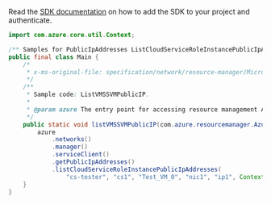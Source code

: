 Read the [SDK documentation](https://github.com/Azure/azure-sdk-for-java/blob/azure-resourcemanager_2.11.0/sdk/resourcemanager/azure-resourcemanager/README.md) on how to add the SDK to your project and authenticate.

```java
import com.azure.core.util.Context;

/** Samples for PublicIpAddresses ListCloudServiceRoleInstancePublicIpAddresses. */
public final class Main {
    /*
     * x-ms-original-file: specification/network/resource-manager/Microsoft.Network/stable/2021-05-01/examples/CloudServiceRoleInstancePublicIpList.json
     */
    /**
     * Sample code: ListVMSSVMPublicIP.
     *
     * @param azure The entry point for accessing resource management APIs in Azure.
     */
    public static void listVMSSVMPublicIP(com.azure.resourcemanager.AzureResourceManager azure) {
        azure
            .networks()
            .manager()
            .serviceClient()
            .getPublicIpAddresses()
            .listCloudServiceRoleInstancePublicIpAddresses(
                "cs-tester", "cs1", "Test_VM_0", "nic1", "ip1", Context.NONE);
    }
}
```

